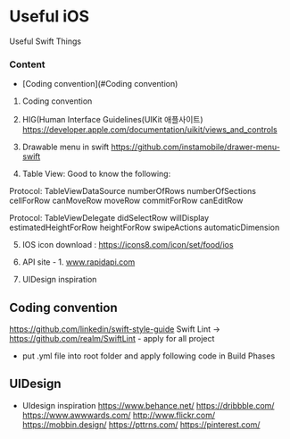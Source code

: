 # Useful iOS
Useful Swift Things

### Content
- [Coding convention](#Coding convention)
1.  Coding convention

2. HIG(Human Interface Guidelines(UIKit 애플사이트)
	https://developer.apple.com/documentation/uikit/views_and_controls
3. Drawable menu in swift
https://github.com/instamobile/drawer-menu-swift

4. Table View:
Good to know the following:

Protocol:  TableViewDataSource
numberOfRows
numberOfSections
cellForRow
canMoveRow
moveRow
commitForRow
canEditRow

Protocol:  TableViewDelegate
didSelectRow
willDisplay
estimatedHeightForRow
heightForRow
swipeActions
automaticDimension

5. IOS icon download : https://icons8.com/icon/set/food/ios

6. API site - 1. www.rapidapi.com


7.  UIDesign inspiration
	


## Coding convention
https://github.com/linkedin/swift-style-guide
Swift Lint -> https://github.com/realm/SwiftLint - apply for all project
- put .yml file into root folder and apply following code in Build Phases

## UIDesign
- UIdesign inspiration
https://www.behance.net/
https://dribbble.com/
https://www.awwwards.com/
http://www.flickr.com/
https://mobbin.design/
https://pttrns.com/
https://pinterest.com/
